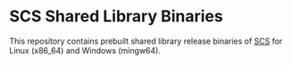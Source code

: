 # SCS Shared Library Binaries

This repository contains prebuilt shared library release binaries of [SCS](https://github.com/cvxgrp/scs) for Linux (x86_64) and Windows (mingw64).

